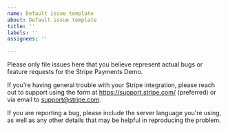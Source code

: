 ```yaml
---
name: Default issue template
about: Default issue template
title: ''
labels: ''
assignees: ''

---
```


Please only file issues here that you believe represent actual bugs or feature requests for the Stripe Payments Demo.

If you're having general trouble with your Stripe integration, please reach out to support using the form at https://support.stripe.com/ (preferred) or via email to support@stripe.com.

If you are reporting a bug, please include the server language you're using, as well as any other details that may be helpful in reproducing the problem.
